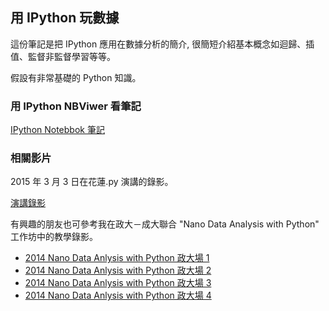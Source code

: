 ## 用 IPython 玩數據

這份筆記是把 IPython 應用在數據分析的簡介, 很簡短介紹基本概念如迴歸、插值、監督非監督學習等等。

假設有非常基礎的 Python 知識。

### 用 IPython NBViwer 看筆記

[IPython Notebbok 筆記](http://nbviewer.ipython.org/github/yenlung/Play-Data-with-IPython/blob/master/Play%20Data%20with%20IPython.ipynb)

### 相關影片

2015 年 3 月 3 日在花蓮.py 演講的錄影。

[演講錄影](http://youtu.be/620807cPZMY)

有興趣的朋友也可參考我在政大－成大聯合 "Nano Data Analysis with Python" 工作坊中的教學錄影。

* [2014 Nano Data Anlysis with Python 政大場 1](http://youtu.be/bNOYkAh5UXE)
* [2014 Nano Data Anlysis with Python 政大場 2](http://youtu.be/3MG9CHCCqDs)
* [2014 Nano Data Anlysis with Python 政大場 3](http://youtu.be/Lksm2NceLz0)
* [2014 Nano Data Anlysis with Python 政大場 4](http://youtu.be/GlK2wlW2ih0)